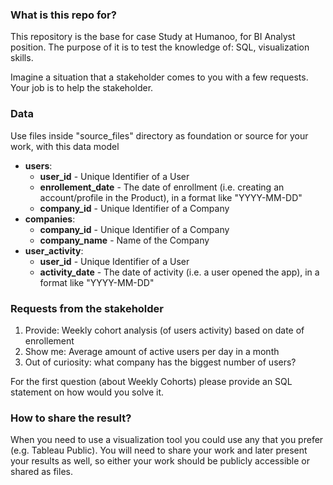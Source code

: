 ### What is this repo for?
This repository is the base for case Study at Humanoo, for BI Analyst position.
The purpose of it is to test the knowledge of: SQL, visualization skills.

Imagine a situation that a stakeholder comes to you with a few requests. Your job is to help the stakeholder.

### Data
Use files inside "source_files" directory as foundation or source for your work, with this data model
- **users**:
  - **user_id** - Unique Identifier of a User
  - **enrollement_date** - The date of enrollment (i.e. creating an account/profile in the Product), in a format like "YYYY-MM-DD"
  - **company_id** - Unique Identifier of a Company
- **companies**:
  - **company_id** - Unique Identifier of a Company
  - **company_name** - Name of the Company
- **user_activity**:
  - **user_id** - Unique Identifier of a User
  - **activity_date** - The date of activity (i.e. a user opened the app), in a format like "YYYY-MM-DD"

### Requests from the stakeholder
1. Provide: Weekly cohort analysis (of users activity) based on date of enrollement
2. Show me: Average amount of active users per day in a month
3. Out of curiosity: what company has the biggest number of users?

For the first question (about Weekly Cohorts) please provide an SQL statement on how would you solve it.


### How to share the result?
When you need to use a visualization tool you could use any that you prefer (e.g. Tableau Public).
You will need to share your work and later present your results as well, so either your work should be publicly accessible or shared as files.
